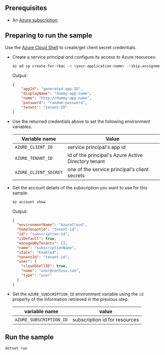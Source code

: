 ﻿## Prerequisites

* An [Azure subscription]().

## Preparing to run the sample

Use the [Azure Cloud Shell](https://shell.azure.com) to create/get client secret credentials.

* Create a service principal and configure its access to Azure resources:

    ```bash
    az ad sp create-for-rbac -n <your-application-name> --skip-assignment
    ```

    Output:

    ```json
    {
        "appId": "generated-app-ID",
        "displayName": "dummy-app-name",
        "name": "http://dummy-app-name",
        "password": "random-password",
        "tenant": "tenant-ID"
    }
    ```

* Use the returned credentials above to set the following environment variables.

    |Variable name|Value
    |-|-
    |`AZURE_CLIENT_ID`|service principal's app id
    |`AZURE_TENANT_ID`|id of the principal's Azure Active Directory tenant
    |`AZURE_CLIENT_SECRET`|one of the service principal's client secrets

* Get the account details of the subscription you want to use for this sample.

    ```bash
    az account show
    ```

    Output:

    ```json
    {
      "environmentName": "AzureCloud",
      "homeTenantId": "tenant-id",
      "id": "subscription-id",
      "isDefault": true,
      "managedByTenants": [],
      "name": "subscriptionName",
      "state": "Enabled",
      "tenantId": "tenant-id",
      "user": {
        "cloudShellID": true,
        "name": "user@contoso.com",
        "type": "user"
      }
    }
    ```

* Set the `AZURE_SUBSCRIPTION_ID` environment variable using the `id` property of the information retrieved in the previous step.

    |variable name|value
    |-|-
    |`AZURE_SUBSCRIPTION_ID`|subscription id for resources

## Run the sample

```bash
dotnet run
```
